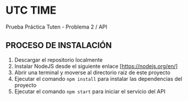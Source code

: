 # UTC TIME
Prueba Práctica Tuten - Problema 2 / API

## PROCESO DE INSTALACIÓN

1. Descargar el repositorio localmente
2. Instalar NodeJS desde el siguiente enlace [https://nodejs.org/en/]
3. Abrir una terminal y moverse al directorio raiz de este proyecto
4. Ejecutar el comando `npm install` para instalar las dependencias del proyecto
5. Ejecutar el comando `npm start` para iniciar el servicio del API